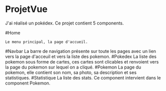 # ProjetVue

J'ai réalisé un pokédex.
Ce projet contient 5 components.

#Home

	Le menu principal, la page d'accueil.
#Navbar
	La barre de navigation présente sur toute les pages avec un lien vers la page d'acceuil 
	et vers la liste des pokemon. 
#Pokedex 
	La liste des pokemon sous forme de cartes, ces cartes sont clicables et renvoient vers la page
	du pokemon sur lequel on a cliqué.
#Pokemon
	La page du pokemon, elle contient son nom, sa photo, sa description et ses statistiques.
#Statistique
	La liste des stats. Ce component intervient dans le component Pokemon.
